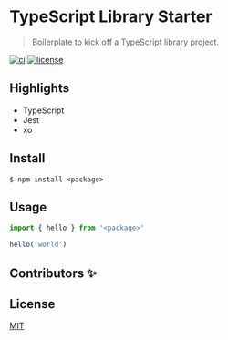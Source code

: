 # TypeScript Library Starter

> Boilerplate to kick off a TypeScript library project.

[![ci](https://github.com/nerdstep/ts-lib-starter/workflows/CI/badge.svg)](https://github.com/nerdstep/ts-lib-starter/actions?query=workflow%3ACI)
[![license](https://badgen.net/github/license/nerdstep/ts-lib-starter)](./LICENSE)

## Highlights

- TypeScript
- Jest
- xo

## Install

```shell
$ npm install <package>
```

## Usage

```js
import { hello } from '<package>'

hello('world')
```

## Contributors ✨

## License

[MIT](./LICENSE)
